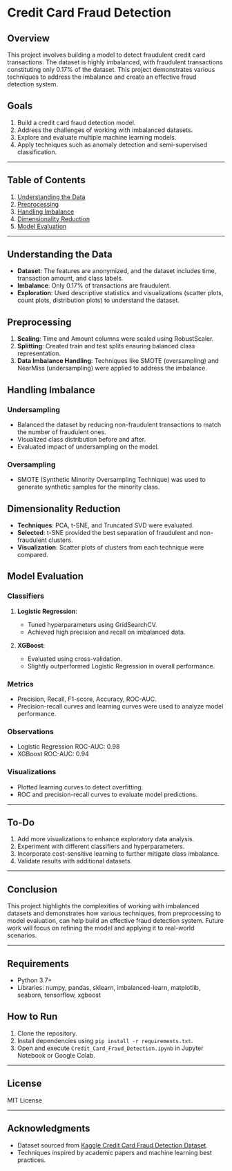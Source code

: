 # Credit Card Fraud Detection

## Overview
This project involves building a model to detect fraudulent credit card transactions. The dataset is highly imbalanced, with fraudulent transactions constituting only 0.17% of the dataset. This project demonstrates various techniques to address the imbalance and create an effective fraud detection system.

## Goals
1. Build a credit card fraud detection model.
2. Address the challenges of working with imbalanced datasets.
3. Explore and evaluate multiple machine learning models.
4. Apply techniques such as anomaly detection and semi-supervised classification.

---

## Table of Contents
1. [Understanding the Data](#understanding-the-data)
2. [Preprocessing](#preprocessing)
3. [Handling Imbalance](#handling-imbalance)
4. [Dimensionality Reduction](#dimensionality-reduction)
5. [Model Evaluation](#model-evaluation)

---

## Understanding the Data
- **Dataset**: The features are anonymized, and the dataset includes time, transaction amount, and class labels.
- **Imbalance**: Only 0.17% of transactions are fraudulent.
- **Exploration**: Used descriptive statistics and visualizations (scatter plots, count plots, distribution plots) to understand the dataset.

## Preprocessing
1. **Scaling**: Time and Amount columns were scaled using RobustScaler.
2. **Splitting**: Created train and test splits ensuring balanced class representation.
3. **Data Imbalance Handling**: Techniques like SMOTE (oversampling) and NearMiss (undersampling) were applied to address the imbalance.

## Handling Imbalance
### Undersampling
- Balanced the dataset by reducing non-fraudulent transactions to match the number of fraudulent ones.
- Visualized class distribution before and after.
- Evaluated impact of undersampling on the model.

### Oversampling
- SMOTE (Synthetic Minority Oversampling Technique) was used to generate synthetic samples for the minority class.

## Dimensionality Reduction
- **Techniques**: PCA, t-SNE, and Truncated SVD were evaluated.
- **Selected**: t-SNE provided the best separation of fraudulent and non-fraudulent clusters.
- **Visualization**: Scatter plots of clusters from each technique were compared.

## Model Evaluation
### Classifiers
1. **Logistic Regression**:
   - Tuned hyperparameters using GridSearchCV.
   - Achieved high precision and recall on imbalanced data.

2. **XGBoost**:
   - Evaluated using cross-validation.
   - Slightly outperformed Logistic Regression in overall performance.

### Metrics
- Precision, Recall, F1-score, Accuracy, ROC-AUC.
- Precision-recall curves and learning curves were used to analyze model performance.

### Observations
- Logistic Regression ROC-AUC: 0.98
- XGBoost ROC-AUC: 0.94

### Visualizations
- Plotted learning curves to detect overfitting.
- ROC and precision-recall curves to evaluate model predictions.

---

## To-Do
1. Add more visualizations to enhance exploratory data analysis.
2. Experiment with different classifiers and hyperparameters.
3. Incorporate cost-sensitive learning to further mitigate class imbalance.
4. Validate results with additional datasets.

---

## Conclusion
This project highlights the complexities of working with imbalanced datasets and demonstrates how various techniques, from preprocessing to model evaluation, can help build an effective fraud detection system. Future work will focus on refining the model and applying it to real-world scenarios.

---

## Requirements
- Python 3.7+
- Libraries: numpy, pandas, sklearn, imbalanced-learn, matplotlib, seaborn, tensorflow, xgboost

## How to Run
1. Clone the repository.
2. Install dependencies using `pip install -r requirements.txt`.
3. Open and execute `Credit_Card_Fraud_Detection.ipynb` in Jupyter Notebook or Google Colab.

---

## License
MIT License

---

## Acknowledgments
- Dataset sourced from [Kaggle Credit Card Fraud Detection Dataset](https://www.kaggle.com/mlg-ulb/creditcardfraud).
- Techniques inspired by academic papers and machine learning best practices.

